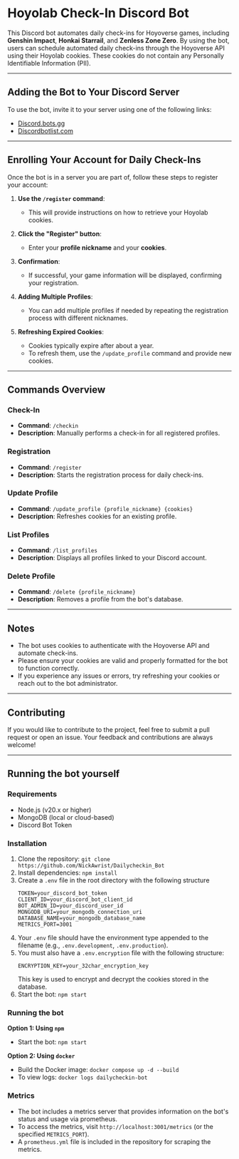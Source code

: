 # Hoyolab Check-In Discord Bot

This Discord bot automates daily check-ins for Hoyoverse games, including **Genshin Impact**, **Honkai Starrail**, and **Zenless Zone Zero**. By using the bot, users can schedule automated daily check-ins through the Hoyoverse API using their Hoyolab cookies. These cookies do not contain any Personally Identifiable Information (PII).

---

## Adding the Bot to Your Discord Server

To use the bot, invite it to your server using one of the following links:

- [Discord.bots.gg](https://discord.bots.gg/bots/1187619990380232786)
- [Discordbotlist.com](https://discordbotlist.com/bots/daily-checkin-bot)

---

## Enrolling Your Account for Daily Check-Ins

Once the bot is in a server you are part of, follow these steps to register your account:

1. **Use the `/register` command**:
    - This will provide instructions on how to retrieve your Hoyolab cookies.

2. **Click the "Register" button**:
    - Enter your **profile nickname** and your **cookies**.

3. **Confirmation**:
    - If successful, your game information will be displayed, confirming your registration.

4. **Adding Multiple Profiles**:
    - You can add multiple profiles if needed by repeating the registration process with different nicknames.

5. **Refreshing Expired Cookies**:
    - Cookies typically expire after about a year.
    - To refresh them, use the `/update_profile` command and provide new cookies.

---

## Commands Overview

### Check-In
- **Command**: `/checkin`
- **Description**: Manually performs a check-in for all registered profiles.

### Registration
- **Command**: `/register`
- **Description**: Starts the registration process for daily check-ins.

### Update Profile
- **Command**: `/update_profile {profile_nickname} {cookies}`
- **Description**: Refreshes cookies for an existing profile.

### List Profiles
- **Command**: `/list_profiles`
- **Description**: Displays all profiles linked to your Discord account.

### Delete Profile
- **Command**: `/delete {profile_nickname}`
- **Description**: Removes a profile from the bot's database.

---

## Notes
- The bot uses cookies to authenticate with the Hoyoverse API and automate check-ins.
- Please ensure your cookies are valid and properly formatted for the bot to function correctly.
- If you experience any issues or errors, try refreshing your cookies or reach out to the bot administrator.

---

## Contributing

If you would like to contribute to the project, feel free to submit a pull request or open an issue. Your feedback and contributions are always welcome!

---

## Running the bot yourself

### Requirements
- Node.js (v20.x or higher)
- MongoDB (local or cloud-based)
- Discord Bot Token

### Installation
1. Clone the repository: `git clone https://github.com/NickAwrist/Dailycheckin_Bot`
2. Install dependencies: `npm install`
3. Create a `.env` file in the root directory with the following structure
   ```env
   TOKEN=your_discord_bot_token
   CLIENT_ID=your_discord_bot_client_id
   BOT_ADMIN_ID=your_discord_user_id
   MONGODB_URI=your_mongodb_connection_uri
   DATABASE_NAME=your_mongodb_database_name
   METRICS_PORT=3001
   ``` 
4. Your `.env` file should have the environment type appended to the filename (e.g., `.env.development`, `.env.production`).   
5. You must also have a `.env.encryption` file with the following structure:
   ```env
   ENCRYPTION_KEY=your_32char_encryption_key
   ```
   This key is used to encrypt and decrypt the cookies stored in the database.
6. Start the bot: `npm start`

### Running the bot

**Option 1: Using `npm`**
- Start the bot: `npm start`

**Option 2: Using `docker`**
- Build the Docker image: `docker compose up -d --build`
- To view logs: `docker logs dailycheckin-bot`

### Metrics
- The bot includes a metrics server that provides information on the bot's status and usage via prometheus.
- To access the metrics, visit `http://localhost:3001/metrics` (or the specified `METRICS_PORT`).
- A `prometheus.yml` file is included in the repository for scraping the metrics.